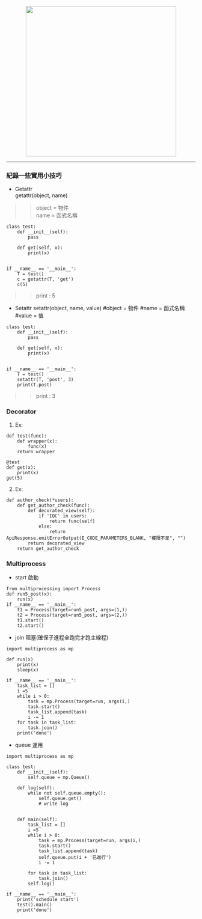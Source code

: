 <div align="center">
  <img src="https://upload.wikimedia.org/wikipedia/commons/thumb/c/c3/Python-logo-notext.svg/2048px-Python-logo-notext.svg.png" height="400px"/>
 </div>
 
---- 
  
### 紀錄一些實用小技巧
- Getattr  
getattr(object, name)  
>> object = 物件  
>> name = 函式名稱  
```
class test:
    def __init__(self):
        pass
    
    def get(self, x):
        print(x)


if __name__ == '__main__':
    T = test()
    c = getattr(T, 'get')
    c(5)
```
>> print : 5
- Setattr
setattr(object, name, value)  #object = 物件  #name = 函式名稱  #value = 值
```
class test:
    def __init__(self):
        pass
    
    def get(self, x):
        print(x)


if __name__ == '__main__':
    T = test()
    setattr(T, 'post', 3)
    print(T.post)
``` 
>> print : 3
### Decorator
1. Ex: 
```
def test(func):
    def wrapper(x):
        func(x)
    return wrapper

@test
def get(x):
    print(x)
get(5)

```
2. Ex:
```
def author_check(*users):
    def get_author_check(func):
        def decorated_view(self):
            if 'IQC' in users:
                return func(self)
            else:
                return ApiResponse.emitErrorOutput(E_CODE_PARAMETERS_BLANK, "權限不足", "")
        return decorated_view 
    return get_author_check
```

### Multiprocess
- start 啟動
``` 
from multiprocessing import Process  
def run5_post(x):  
    run(x)
if __name__ == '__main__':      
    t1 = Process(target=run5_post, args=(1,))  
    t2 = Process(target=run5_post, args=(2,))  
    t1.start()  
    t2.start()  
```
- join 阻塞(確保子進程全跑完才跑主線程)
```
import multiprocess as mp

def run(x)
    print(x)
    sleep(x)

if __name__ == '__main__':
    task_list = []
    i =5
    while i > 0:
        task = mp.Process(target=run, args(i,)
        task.start()
        task_list.append(task)
        i -= 1
    for task in task_list:
        task.join()
    print('done')
```
- queue 運用
```
import multiprocess as mp

class test:
    def __init__(self):
        self.queue = mp.Queue()
    
    def log(self):
        while not self.queue.empty():
            self.queue.get()
            # write log
        
    
    def main(self):
        task_list = []
        i =5
        while i > 0:
            task = mp.Process(target=run, args(i,)
            task.start()
            task_list.append(task)
            self.queue.put(i + '已進行')
            i -= 1
            
        for task in task_list:
            task.join()
        self.log()

if __name__ == '__main__':
    print('schedule start')
    test().main()
    print('done')
    
```
